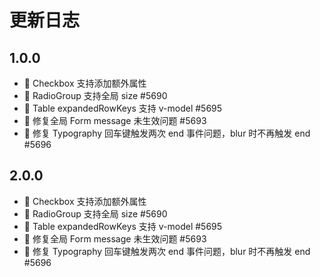 # 更新日志

## 1.0.0

- 🌟 Checkbox 支持添加额外属性
- 🌟 RadioGroup 支持全局 size #5690
- 🌟 Table expandedRowKeys 支持 v-model #5695
- 🐞 修复全局 Form message 未生效问题 #5693
- 🐞 修复 Typography 回车键触发两次 end 事件问题，blur 时不再触发 end #5696

## 2.0.0

- 🌟 Checkbox 支持添加额外属性
- 🌟 RadioGroup 支持全局 size #5690
- 🌟 Table expandedRowKeys 支持 v-model #5695
- 🐞 修复全局 Form message 未生效问题 #5693
- 🐞 修复 Typography 回车键触发两次 end 事件问题，blur 时不再触发 end #5696